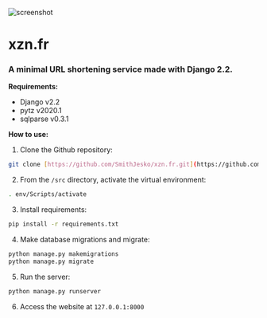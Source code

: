 ![screenshot](https://i.gyazo.com/0157a4379b728b8c98ee9b3514f7dda7.png)

# xzn.fr

### A minimal URL shortening service made with Django 2.2.

**Requirements:**

- Django v2.2
- pytz v2020.1
- sqlparse v0.3.1

**How to use:**

1. Clone the Github repository:

```bash
git clone [https://github.com/SmithJesko/xzn.fr.git](https://github.com/SmithJesko/xzn.fr.git)
```

2. From the `/src` directory, activate the virtual environment:

```bash
. env/Scripts/activate
```

3. Install requirements:

```bash
pip install -r requirements.txt
```

4. Make database migrations and migrate:

```bash
python manage.py makemigrations
python manage.py migrate
```

5. Run the server:

```bash
python manage.py runserver
```

6. Access the website at `127.0.0.1:8000`